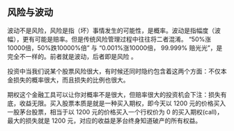 ## 风险与波动

波动不是风险，风险是指（坏）事情发生的可能性，是概率。波动是指幅度（波幅），更有可能是赔率。但是传统风险管理过程中往往将二者混淆。 “50%涨10000倍，50%跌10000%倍” 与 “0.001%涨10000倍， 99.999% 赔光光”，是完全不一样的。前者就是波动，后者即是风险
。

投资中当我们说某个股票风险很大，有时候还同时隐约包含着这两个方面：不仅本金损失的概率很大，而且损失的比例也很大。

期权这个金融工具可以让你对概率不是很大，但赔率很大的投资机会下注：损失有底，收益无限。买入股票本质是就是一种买入期权，即今天以 1200 元的价格买入一股茅台股票，相当于以 1200 元的价格买入一个行权价为 0 的买入期权(call)，最大的损失就是 1200 元，对应的收益是茅台终身知道破产的所有权益。